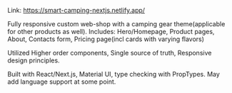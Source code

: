 Link: https://smart-camping-nextjs.netlify.app/

Fully responsive custom web-shop with a camping gear theme(applicable for other products as well). 
Includes: Hero/Homepage, Product pages, About, Contacts form, Pricing page(incl cards with varying flavors)

Utilized Higher order components, Single source of truth, Responsive design principles.

Built with React/Next.js, Material UI, type checking with PropTypes. May add language support at some point.
